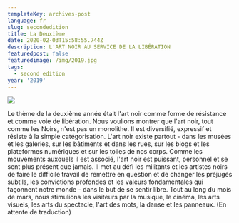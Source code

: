 ```yaml
---
templateKey: archives-post
language: fr
slug: secondedition
title: La Deuxième
date: 2020-02-03T15:58:55.744Z
description: L'ART NOIR AU SERVICE DE LA LIBÉRATION
featuredpost: false
featuredimage: /img/2019.jpg
tags:
  - second edition
year: '2019'
---
```



![](/img/2019.jpg)

Le thème de la deuxième  année était l'art noir comme forme de résistance et comme voie de libération. Nous voulions montrer que l'art noir, tout comme les Noirs, n'est pas un monolithe. Il est diversifié, expressif et résiste à la simple catégorisation. L'art noir existe partout - dans les musées et les galeries, sur les bâtiments et dans les rues, sur les blogs et les plateformes numériques et sur les toiles de nos corps. Comme les mouvements auxquels il est associé, l'art noir est puissant, personnel et se sent plus présent que jamais. Il met au défi les militants et les artistes noirs de faire le difficile travail de remettre en question et de changer les préjugés subtils, les convictions profondes et les valeurs fondamentales qui façonnent notre monde - dans le but de se sentir libre. Tout au long du mois de mars, nous stimulions les visiteurs par la musique, le cinéma, les arts visuels, les arts du spectacle, l'art des mots, la danse et les panneaux. (En attente de traduction)
